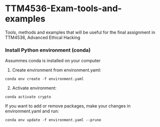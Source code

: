 # TTM4536-Exam-tools-and-examples
Tools, methods and examples that will be useful for the final assignment in TTM4536, Advanced Ethical Hacking

### Install Python environment (conda)

Assummes conda is installed on your computer

1. Create environment from environment.yaml:

```
conda env create -f environment.yaml

```
2. Activate environment:

```
conda activate crypto
```
If you want to add or remove packages, make your changes in environment.yaml and run:

```
conda env update -f environment.yaml --prune
```